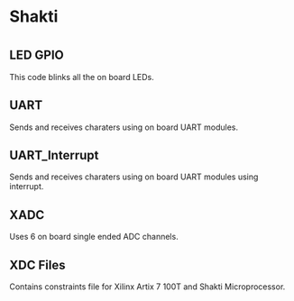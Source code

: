 # Shakti
#
## LED GPIO
This code blinks all the on board LEDs.
## UART
Sends and receives charaters using on board UART modules.
## UART_Interrupt
Sends and receives charaters using on board UART modules using interrupt.
## XADC
Uses 6 on board single ended ADC channels.
## XDC Files
Contains constraints file for Xilinx Artix 7 100T and Shakti Microprocessor.
